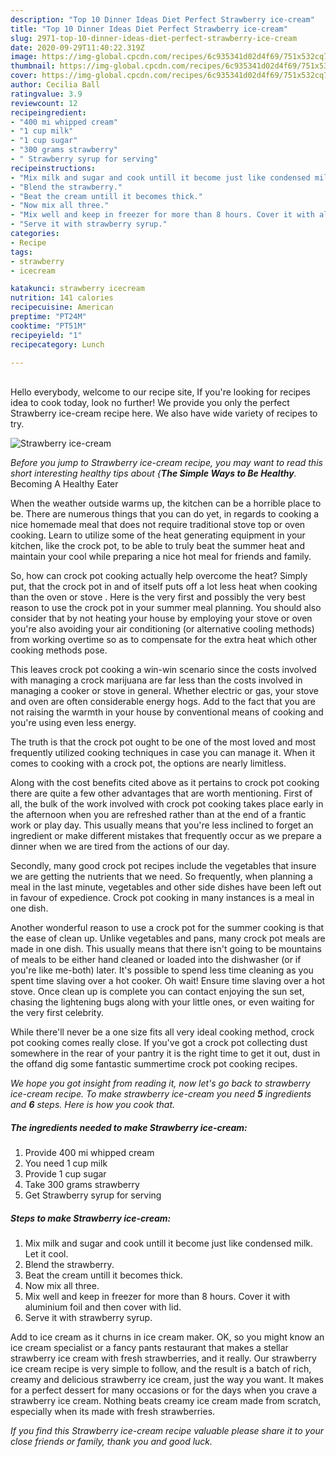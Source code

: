 ```yaml
---
description: "Top 10 Dinner Ideas Diet Perfect Strawberry ice-cream"
title: "Top 10 Dinner Ideas Diet Perfect Strawberry ice-cream"
slug: 2971-top-10-dinner-ideas-diet-perfect-strawberry-ice-cream
date: 2020-09-29T11:40:22.319Z
image: https://img-global.cpcdn.com/recipes/6c935341d02d4f69/751x532cq70/strawberry-ice-cream-recipe-main-photo.jpg
thumbnail: https://img-global.cpcdn.com/recipes/6c935341d02d4f69/751x532cq70/strawberry-ice-cream-recipe-main-photo.jpg
cover: https://img-global.cpcdn.com/recipes/6c935341d02d4f69/751x532cq70/strawberry-ice-cream-recipe-main-photo.jpg
author: Cecilia Ball
ratingvalue: 3.9
reviewcount: 12
recipeingredient:
- "400 mi whipped cream"
- "1 cup milk"
- "1 cup sugar"
- "300 grams strawberry"
- " Strawberry syrup for serving"
recipeinstructions:
- "Mix milk and sugar and cook untill it become just like condensed milk. Let it cool."
- "Blend the strawberry."
- "Beat the cream untill it becomes thick."
- "Now mix all three."
- "Mix well and keep in freezer for more than 8 hours. Cover it with aluminium foil and then cover with lid."
- "Serve it with strawberry syrup."
categories:
- Recipe
tags:
- strawberry
- icecream

katakunci: strawberry icecream 
nutrition: 141 calories
recipecuisine: American
preptime: "PT24M"
cooktime: "PT51M"
recipeyield: "1"
recipecategory: Lunch

---
```

<br>
Hello everybody, welcome to our recipe site, If you're looking for recipes idea to cook today, look no further! We provide you only the perfect Strawberry ice-cream recipe here. We also have wide variety of recipes to try.
<br>


![Strawberry ice-cream](https://img-global.cpcdn.com/recipes/6c935341d02d4f69/751x532cq70/strawberry-ice-cream-recipe-main-photo.jpg)

<i>Before you jump to Strawberry ice-cream recipe, you may want to read this short interesting healthy tips about {<strong>The Simple Ways to Be Healthy</strong>.</i>
Becoming A Healthy Eater


When the weather outside warms up, the kitchen can be a horrible place to be. There are numerous things that you can do yet, in regards to cooking a nice homemade meal that does not require traditional stove top or oven cooking. Learn to utilize some of the heat generating equipment in your kitchen, like the crock pot, to be able to truly beat the summer heat and maintain your cool while preparing a nice hot meal for friends and family.

So, how can crock pot cooking actually help overcome the heat? Simply put, that the crock pot in and of itself puts off a lot less heat when cooking than the oven or stove . Here is the very first and possibly the very best reason to use the crock pot in your summer meal planning. You should also consider that by not heating your house by employing your stove or oven you're also avoiding your air conditioning (or alternative cooling methods) from working overtime so as to compensate for the extra heat which other cooking methods pose.

This leaves crock pot cooking a win-win scenario since the costs involved with managing a crock marijuana are far less than the costs involved in managing a cooker or stove in general. Whether electric or gas, your stove and oven are often considerable energy hogs. Add to the fact that you are not raising the warmth in your house by conventional means of cooking and you're using even less energy.

 The truth is that the crock pot ought to be one of the most loved and most frequently utilized cooking techniques in case you can manage it. When it comes to cooking with a crock pot, the options are nearly limitless.  



Along with the cost benefits cited above as it pertains to crock pot cooking there are quite a few other advantages that are worth mentioning. First of all, the bulk of the work involved with crock pot cooking takes place early in the afternoon when you are refreshed rather than at the end of a frantic work or play day. This usually means that you're less inclined to forget an ingredient or make different mistakes that frequently occur as we prepare a dinner when we are tired from the actions of our day.

Secondly, many good crock pot recipes include the vegetables that insure we are getting the nutrients that we need. So frequently, when planning a meal in the last minute, vegetables and other side dishes have been left out in favour of expedience. Crock pot cooking in many instances is a meal in one dish.

Another wonderful reason to use a crock pot for the summer cooking is that the ease of clean up.  Unlike vegetables and pans, many crock pot meals are made in one dish. This usually means that there isn't going to be mountains of meals to be either hand cleaned or loaded into the dishwasher (or if you're like me-both) later. It's possible to spend less time cleaning as you spent time slaving over a hot cooker. Oh wait! Ensure time slaving over a hot stove. Once clean up is complete you can contact enjoying the sun set, chasing the lightening bugs along with your little ones, or even waiting for the very first celebrity.

While there'll never be a one size fits all very ideal cooking method, crock pot cooking comes really close. If you've got a crock pot collecting dust somewhere in the rear of your pantry it is the right time to get it out, dust in the offand dig some fantastic summertime crock pot cooking recipes.


<i>We hope you got insight from reading it, now let's go back to strawberry ice-cream recipe. To make strawberry ice-cream you need <strong>5</strong> ingredients and <strong>6</strong> steps. Here is how you cook that.
</i>

##### The ingredients needed to make Strawberry ice-cream:

1. Provide 400 mi whipped cream
1. You need 1 cup milk
1. Provide 1 cup sugar
1. Take 300 grams strawberry
1. Get  Strawberry syrup for serving


##### Steps to make Strawberry ice-cream:

1. Mix milk and sugar and cook untill it become just like condensed milk. Let it cool.
1. Blend the strawberry.
1. Beat the cream untill it becomes thick.
1. Now mix all three.
1. Mix well and keep in freezer for more than 8 hours. Cover it with aluminium foil and then cover with lid.
1. Serve it with strawberry syrup.


Add to ice cream as it churns in ice cream maker. OK, so you might know an ice cream specialist or a fancy pants restaurant that makes a stellar strawberry ice cream with fresh strawberries, and it really. Our strawberry ice cream recipe is very simple to follow, and the result is a batch of rich, creamy and delicious strawberry ice cream, just the way you want. It makes for a perfect dessert for many occasions or for the days when you crave a strawberry ice cream. Nothing beats creamy ice cream made from scratch, especially when its made with fresh strawberries. 

<i>If you find this Strawberry ice-cream recipe valuable please share it to your close friends or family, thank you and good luck.</i>
